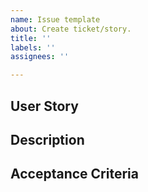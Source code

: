 ```yaml
---
name: Issue template
about: Create ticket/story.
title: ''
labels: ''
assignees: ''

---
```


## User Story

## Description

## Acceptance Criteria
